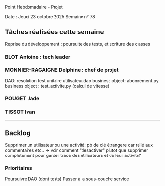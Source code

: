  Point Hebdomadaire - Projet

Date : Jeudi 23 octobre 2025
Semaine n° 78

## Tâches réalisées cette semaine

Reprise du développement : poursuite des tests, et ecriture des classes

### BLOT Antoine : tech leader


### MONNIER-RAGAIGNE Delphine : chef de projet
DAO: resolution test unitaire utilisateur.dao
business object: abonnement.py
business object : test_activite.py (calcul de vitesse)

### POUGET Jade


### TISSOT Ivan


---
## Backlog
Supprimer un utilisateur ou une activité: pb de clé étrangere car relié aux commentaires etc.. -> voir comment "desactiver" plutot que supprimer completement pour garder trace des utilisateurs et de leur activité?

### Prioritaires

Poursuivre DAO (dont tests)
Passer à la sous-couche service
